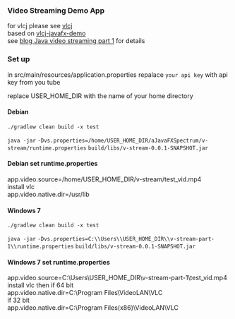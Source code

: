 ### Video Streaming Demo App
for vlcj please see [vlcj](https://github.com/caprica/vlcj)  
based on [vlcj-javafx-demo](https://github.com/caprica/vlcj-javafx)  
see  [blog Java video streaming part 1](http://nsavagejvm.netlify.com/2017/01/java-video-streaming-part-1/) for details  

### Set up
in src/main/resources/application.properties repalace `your api key` with api key from you tube  

replace USER_HOME_DIR with the name of your home directory

#### Debian  
`./gradlew clean build -x test`  

`java -jar`  `-Dvs.properties=/home/USER_HOME_DIR/aJavaFXSpectrum/v-stream/runtime.properties` `build/libs/v-stream-0.0.1-SNAPSHOT.jar`

#### Debian set runtime.properties

app.video.source=/home/USER_HOME_DIR/v-stream/test_vid.mp4  
install vlc  
app.video.native.dir=/usr/lib

#### Windows 7
`./gradlew clean build -x test`  
  
`java -jar`  `-Dvs.properties=C:\\Users\\USER_HOME_DIR\\v-stream-part-1\\runtime.properties`   `build/libs/v-stream-0.0.1-SNAPSHOT.jar`

#### Windows 7 set runtime.properties

app.video.source=C:\\Users\\USER_HOME_DIR\\v-stream-part-1\\test_vid.mp4  
install vlc then if 64 bit  
app.video.native.dir=C:\\Program Files\\VideoLAN\\VLC  
if 32 bit  
app.video.native.dir=C:\\Program Files(x86)\\VideoLAN\\VLC
